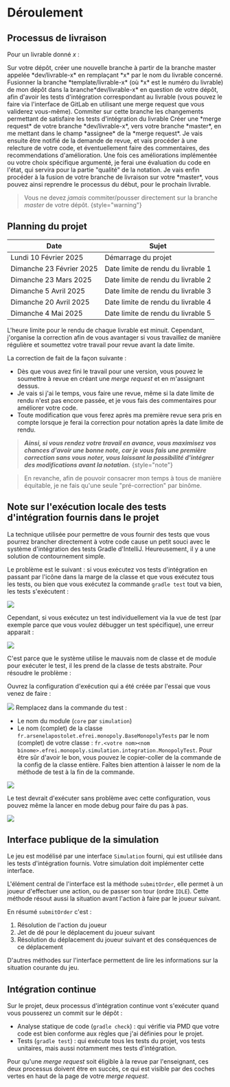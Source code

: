 # Déroulement


## Processus de livraison

Pour un livrable donné *x* :

<procedure>
<step>
Sur votre dépôt, créer une nouvelle branche à partir de la branche master appelée *dev/livrable-x* en remplaçant *x* par le nom du livrable concerné.
</step>
<step>
Fusionner la branche *template/livrable-x* (où *x* est le numéro du livrable) de mon dépôt dans la branche*dev/livrable-x* en question de votre dépôt, afin d'avoir les tests d'intégration correspondant au livrable (vous pouvez le faire via l'interface de GitLab en utilisant une merge request que vous validerez vous-même).

</step>
<step>
Commiter sur cette branche les changements permettant de satisfaire les tests d'intégration du livrable
</step>
<step>
Créer une *merge request* de votre branche *dev/livrable-x*, vers votre branche *master*, en me mettant dans le champ *assignee* de la *merge request*.
</step>
<step>
Je vais ensuite être notifié de la demande de revue, et vais procéder à une relecture de votre code, et éventuellement faire des commentaires, des recommendations d'amélioration. Une fois ces améliorations implémentée ou votre choix spécifique argumenté, je ferai une évaluation du code en l'état, qui servira pour la partie "qualité" de la notation. Je vais enfin procéder à la fusion de votre branche de livraison sur votre *master*, vous pouvez ainsi reprendre le processus du début, pour le prochain livrable.

</step>
</procedure>

> Vous ne devez *jamais* commiter/pousser directement sur la branche *master* de votre dépôt.
> {style="warning"}

## Planning du projet

| Date                     | Sujet                                      |
|--------------------------|--------------------------------------------|
| Lundi 10 Février 2025    | Démarrage du projet                        |
| Dimanche 23 Février 2025 | Date limite de rendu du livrable 1         |
| Dimanche 23 Mars 2025    | Date limite de rendu du livrable 2         |
| Dimanche 5 Avril 2025    | Date limite de rendu du livrable 3         |
| Dimanche 20 Avril 2025   | Date limite de rendu du livrable 4         |
| Dimanche 4 Mai 2025      | Date limite de rendu du livrable 5         |

L'heure limite pour le rendu de chaque livrable est minuit. Cependant, j'organise la correction afin de vous avantager si vous travaillez de manière régulière et soumettez votre travail pour revue avant la date limite.

La correction de fait de la façon suivante : 

- Dès que vous avez fini le travail pour une version, vous pouvez le soumettre à revue en créant une *merge request* et en m'assignant dessus.
- Je vais si j'ai le temps, vous faire une revue, même si la date limite de rendu n'est pas encore passée, et je vous fais des commentaires pour améliorer votre code.
- Toute modification que vous ferez après ma première revue sera pris en compte lorsque je ferai la correction pour notation après la date limite de rendu.

> ***Ainsi, si vous rendez votre travail en avance, vous maximisez vos chances d'avoir une bonne note, car je vous fais une première correction sans vous noter, vous laissant la possibilité d'intégrer des modifications avant la notation.***
> {style="note"}

> En revanche, afin de pouvoir consacrer mon temps à tous de manière équitable, je ne fais qu'une seule "pré-correction" par binôme.

## Note sur l'exécution locale des tests d'intégration fournis dans le projet

La technique utilisée pour permettre de vous fournir des tests que vous pourrez brancher directement à votre code cause un petit souci avec le système d'intégration des tests Gradle d'IntelliJ. Heureusement, il y a une solution de contournement simple.

Le problème est le suivant : si vous exécutez vos tests d'intégration en passant par l'icône dans la marge de la classe et que vous exécutez tous les tests, ou bien que vous exécutez la commande `gradle test` tout va bien, les tests s'exécutent :

![](test-bug-all-tests.png)

Cependant, si vous exécutez un test individuellement via la vue de test (par exemple parce que vous voulez débugger un test spécifique), une erreur apparait :

![](test-bug-demo.gif)

C'est parce que le système utilise le mauvais nom de classe et de module pour exécuter le test, il les prend de la classe de tests abstraite. Pour résoudre le problème :

<procedure>
<step>
Ouvrez la configuration d'exécution qui a été créée par l'essai que vous venez de faire :

![](test-bug-fix-1.gif)
</step>
<step>
Remplacez dans la commande du test :

- Le nom du module (`core` par `simulation`)
- Le nom (complet) de la classe `fr.arsenelapostolet.efrei.monopoly.BaseMonopolyTests` par le nom (complet) de votre classe : `fr.<votre nom><nom binome>.efrei.monopoly.simulation.integration.MonopolyTest`. Pour être sûr d'avoir le bon, vous pouvez le copier-coller de la commande de la config de la classe entière. Faîtes bien attention à laisser le nom de la méthode de test à la fin de la commande.

![](test-bug-fix-2.gif)

</step>
<step>
Le test devrait d'exécuter sans problème avec cette configuration, vous pouvez même la lancer en mode debug pour faire du pas à pas.

![](test-bug-fix-3.gif)

</step>
</procedure>


## Interface publique de la simulation

Le jeu est modélisé par une interface `Simulation` fourni, qui est utilisée dans les tests d'intégration fournis. Votre simulation doit implémenter cette interface.

L'élément central de l'interface est la méthode `submitOrder`, elle permet à un joueur d'effectuer une action, ou de passer son tour (ordre `IDLE`). Cette méthode résout aussi la situation avant l'action à faire par le joueur suivant.

En résumé `submitOrder` c'est :

1. Résolution de l'action du joueur
2. Jet de dé pour le déplacement du joueur suivant
3. Résolution du déplacement du joueur suivant et des conséquences de ce déplacement

D'autres méthodes sur l'interface permettent de lire les informations sur la situation courante du jeu.

## Intégration continue

Sur le projet, deux processus d'intégration continue vont s'exécuter quand vous pousserez un commit sur le dépôt :

- Analyse statique de code (`gradle check`) : qui vérifie via PMD que votre code est bien conforme aux règles que j'ai définies pour le projet.
- Tests (`gradle test`) : qui exécute tous les tests du projet, vos tests unitaires, mais aussi notamment mes tests d'intégration.

Pour qu'une *merge request* soit éligible à la revue par l'enseignant, ces deux processus doivent être en succès, ce qui est visible par des coches vertes en haut de la page de votre *merge request*.
